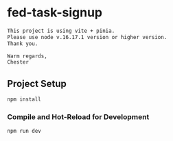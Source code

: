 # fed-task-signup

```sh
This project is using vite + pinia.
Please use node v.16.17.1 version or higher version.
Thank you.

Warm regards,
Chester
```

## Project Setup

```sh
npm install
```

### Compile and Hot-Reload for Development

```sh
npm run dev
```
